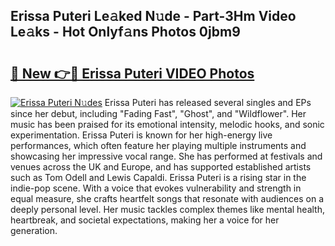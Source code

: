 ## Erissa Puteri Le𝚊ked N𝚞de - Part-3Hm Video Le𝚊ks - Hot Onlyf𝚊ns Photos 0jbm9

# <h2><a href="http://ab89999.deff.icu/?id=Erissa+Puteri">🔗 New 👉🔴 Erissa Puteri VIDEO Photos</a></h2>

[![Erissa Puteri N𝚞des](https://i.imgur.com/rIISA9y.gif)](http://ab89999.deff.icu/?id=Erissa+Puteri)
Erissa Puteri has released several singles and EPs since her debut, including "Fading Fast", "Ghost", and "Wildflower". Her music has been praised for its emotional intensity, melodic hooks, and sonic experimentation. Erissa Puteri is known for her high-energy live performances, which often feature her playing multiple instruments and showcasing her impressive vocal range. She has performed at festivals and venues across the UK and Europe, and has supported established artists such as Tom Odell and Lewis Capaldi. Erissa Puteri is a rising star in the indie-pop scene. With a voice that evokes vulnerability and strength in equal measure, she crafts heartfelt songs that resonate with audiences on a deeply personal level. Her music tackles complex themes like mental health, heartbreak, and societal expectations, making her a voice for her generation.
